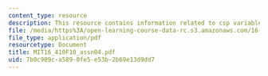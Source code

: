 ```yaml
---
content_type: resource
description: This resource contains information related to csp variable.
file: /media/https%3A/open-learning-course-data-rc.s3.amazonaws.com/16-410-principles-of-autonomy-and-decision-making-fall-2010/7b0c909ca5890fe5e53b2b69e13d9dd7_MIT16_410F10_assn04.pdf
file_type: application/pdf
resourcetype: Document
title: MIT16_410F10_assn04.pdf
uid: 7b0c909c-a589-0fe5-e53b-2b69e13d9dd7
---
```

